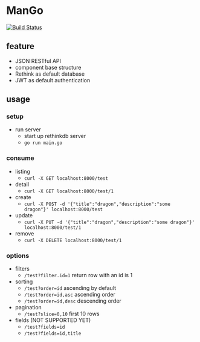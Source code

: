 # ManGo
[![Build Status](https://circleci.com/gh/javinc/mango.svg?style=shield&circle-token=607278cc890cea8c92e97be98eee9b1748c7f75c)](https://circleci.com/gh/javinc/mango)

## feature
- JSON RESTful API
- component base structure
- Rethink as default database
- JWT as default authentication

## usage
### setup
- run server
    - start up rethinkdb server
    - `go run main.go`

### consume
- listing
    - `curl -X GET localhost:8000/test`
- detail
    - `curl -X GET localhost:8000/test/1`
- create
    - `curl -X POST -d '{"title":"dragon","description":"some dragon"}' localhost:8000/test`
- update
    - `curl -X PUT -d '{"title":"dragon","description":"some dragon"}' localhost:8000/test/1`
- remove
    - `curl -X DELETE localhost:8000/test/1`

### options
- filters
    - `/test?filter.id=1` return row with an id is 1
- sorting
    - `/test?order=id` ascending by default
    - `/test?order=id,asc` ascending order
    - `/test?order=id,desc` descending order
- pagination
    - `/test?slice=0,10` first 10 rows
- fields (NOT SUPPORTED YET)
    - `/test?fields=id`
    - `/test?fields=id,title`
